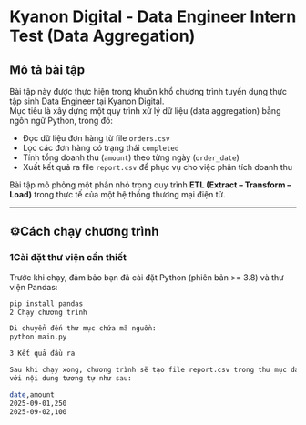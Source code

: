 # Kyanon Digital - Data Engineer Intern Test (Data Aggregation)

## Mô tả bài tập
Bài tập này được thực hiện trong khuôn khổ chương trình tuyển dụng thực tập sinh Data Engineer tại Kyanon Digital.  
Mục tiêu là xây dựng một quy trình xử lý dữ liệu (data aggregation) bằng ngôn ngữ Python, trong đó:
- Đọc dữ liệu đơn hàng từ file `orders.csv`
- Lọc các đơn hàng có trạng thái `completed`
- Tính tổng doanh thu (`amount`) theo từng ngày (`order_date`)
- Xuất kết quả ra file `report.csv` để phục vụ cho việc phân tích doanh thu

Bài tập mô phỏng một phần nhỏ trong quy trình **ETL (Extract – Transform – Load)** trong thực tế của một hệ thống thương mại điện tử.


---

## ⚙Cách chạy chương trình

### 1Cài đặt thư viện cần thiết
Trước khi chạy, đảm bảo bạn đã cài đặt Python (phiên bản >= 3.8) và thư viện Pandas:
```bash
pip install pandas
2 Chạy chương trình

Di chuyển đến thư mục chứa mã nguồn:
python main.py

3 Kết quả đầu ra

Sau khi chạy xong, chương trình sẽ tạo file report.csv trong thư mục data/
với nội dung tương tự như sau:

date,amount
2025-09-01,250
2025-09-02,100



